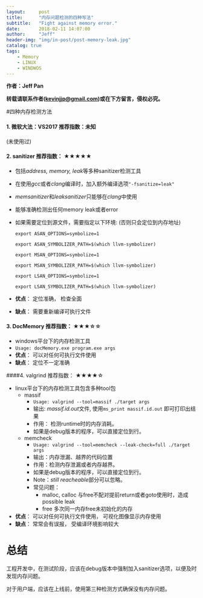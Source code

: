 ```yaml
---
layout:     post
title:      "内存问题检测的四种写法"
subtitle:   "Fight against memory error."
date:       2018-02-11 14:07:00
author:     "Jeff"
header-img: "img/in-post/post-memory-leak.jpg"
catalog: true
tags:
    - Memory
    - LINUX
    - WINDWOS
---
```


**作者：Jeff Pan**

**转载请联系作者(kevinjjp@gmail.com)或在下方留言，侵权必究。**



#四种内存检测方法

#### 1. 微软大法：VS2017			推荐指数：未知

(未使用过)

#### 2. sanitizer 		推荐指数： ★★★★★

- 包括*address, memory, leak*等多种sanitizer检测工具

- 在使用*gcc*或者*clang*编译时，加入额外编译选项``"-fsanitize=leak"``

- *memsanitizer*和*leaksanitizer*只能够在*clang*中使用

- 能够准确检测出任何memory leak或者error

- 如果需要定位到源文件，需要指定以下环境: (否则只会定位到内存地址)

  ``export ASAN_OPTIONS=symbolize=1 ``

  ``export ASAN_SYMBOLIZER_PATH=$(which llvm-symbolizer)``

  ``export MSAN_OPTIONS=symbolize=1``

  ``export MSAN_SYMBOLIZER_PATH=$(which llvm-symbolizer)``

  ``export LSAN_OPTIONS=symbolize=1``

  ``export LSAN_SYMBOLIZER_PATH=$(which llvm-symbolizer)``

- **优点**： 定位准确， 检查全面

- **缺点**： 需要重新编译可执行文件

#### 3. **DocMemory** 		推荐指数： ★★★☆☆ 

- windows平台下的内存检测工具
- ``Usage: docMemory.exe program.exe args``
- **优点**： 可以对任何可执行文件使用
- **缺点**： 定位不一定准确

####4. valgrind         推荐指数： ★★★★☆

- linux平台下的内存检测工具包含多种tool包
  - massif
    - ``Usage: valgrind --tool=massif ./target args``
    - 输出: *massif.id.out*文件, 使用``ms_print massif.id.out`` 即可打印出结果
    - 作用： 检测runtime时的内存消耗。 
    - 如果是debug版本的程序，可以直接定位到行。
  - memcheck
    - ``Usage: valgrind --tool=memcheck --leak-check=full ./target args``
    - 输出：内存泄漏、越界的代码位置
    - 作用：检测内存泄漏或者内存越界。
    - 如果是debug版本的程序，可以直接定位到行。
    - Note：*still reacheable*部分可以忽略。
    - 常见问题：
      - malloc, calloc 与free不配对提前return或者goto使用时，造成possible leak
      - free 多次同一内存free未初始化的内存
- **优点**： 可以对任何可执行文件使用， 可视化图像显示内存使用
- **缺点**： 常常会有误报， 受编译环境影响较大

# 总结

工程开发中，在测试阶段，应该在debug版本中强制加入sanitizer选项，以便及时发现内存问题。 

对于用户端，应该在上线前，使用第三种检测方式确保没有内存问题。